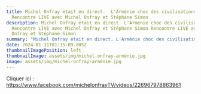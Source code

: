 ```yaml
---
title: Michel Onfray était en direct.  L'Arménie choc des civilisations.
  Rencontre LIVE avec Michel Onfray et Stéphane Simon
description: Michel Onfray était en direct. L'Arménie choc des civilisations.
  Rencontre LIVE avec Michel Onfray et Stéphane Simon Rencontre LIVE avec Michel
  Onfray et Stéphane Simon
summary: "Michel Onfray était en direct. L'Arménie choc des civilisations. "
date: 2024-01-31T01:15:09.805Z
thumbnailImagePosition: left
thumbnailImage: assets/img/michel-onfray-arménie.jpg
image: assets/img/michel-onfray-arménie.jpg
---
```

Cliquer ici : https://www.facebook.com/michelonfrayTV/videos/226967978863961